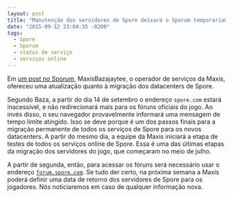 ```yaml
---
layout: post
title: "Manutenção dos servidores de Spore deixará o Sporum temporariamente inacessível"
date: "2015-09-12 23:04:35 -0200"
tags:
  - Spore
  - Sporum
  - status de serviço
  - serviços online
---
```


Em [um post no Sporum](http://forum.spore.com/jforum/posts/list/83747.page#3976965), MaxisBazajaytee, o operador de serviços da Maxis, ofereceu uma atualização quanto à migração dos datacenters de Spore.

Segundo Baza, a partir do dia 14 de setembro o endereço `spore.com` estará inacessível, e não redirecionará mais para os fóruns oficiais do jogo. Ao invés disso, o seu navegador provavelmente informará uma mensagem de tempo limite atingido. Isso se deve porque é um dos passos finais para a migração permanente de todos os serviços de Spore para os novos datacenters. A partir do mesmo dia, a equipe da Maxis iniciará a etapa de testes de todos os serviços online de Spore. Essa é uma das últimas etapas da migração dos servidores do jogo, que começaram no meio de julho.

A partir de segunda, então, para acessar os fóruns será necessário usar o endereço [`forum.spore.com`](http://forum.spore.com/). Se tudo der certo, na próxima semana a Maxis poderá definir uma data de retorno dos servidores de Spore para os jogadores. Nós noticiaremos em caso de qualquer informação nova.
